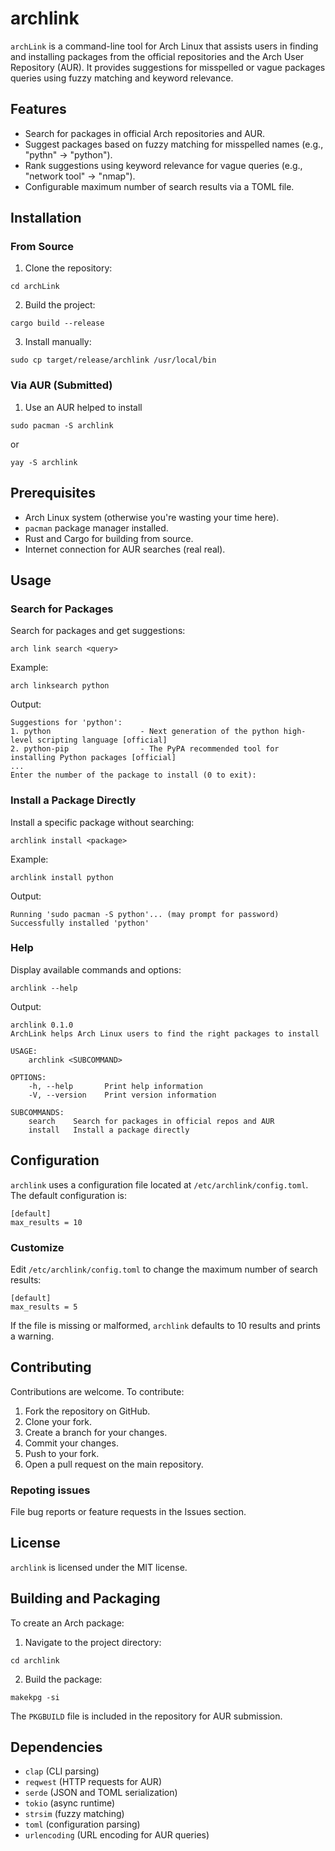 # archlink
`archLink` is a command-line tool for Arch Linux that assists users in finding and installing packages from the official repositories and the Arch User Repository (AUR). It provides suggestions for misspelled or vague packages queries using fuzzy matching and keyword relevance.

## Features
- Search for packages in official Arch repositories and AUR.
- Suggest packages based on fuzzy matching for misspelled names (e.g., "pythn" → "python").
- Rank suggestions using keyword relevance for vague queries (e.g., "network tool" → "nmap").
- Configurable maximum number of search results via a TOML file.

## Installation
### From Source
1. Clone the repository:
```git clone https://github.com/amirhosseinghanipour/archlink.git 
cd archLink
```
2. Build the project:
```
cargo build --release
```
3. Install manually:
```
sudo cp target/release/archlink /usr/local/bin
```

### Via AUR (Submitted)
1. Use an AUR helped to install
```
sudo pacman -S archlink
```
or 
```
yay -S archlink
```

## Prerequisites
- Arch Linux system (otherwise you're wasting your time here).
- `pacman` package manager installed.
- Rust and Cargo for building from source.
- Internet connection for AUR searches (real real).

## Usage
### Search for Packages 
Search for packages and get suggestions:
```
arch link search <query>
```
Example:
```
arch linksearch python
```
Output:
```
Suggestions for 'python':
1. python                    - Next generation of the python high-level scripting language [official]
2. python-pip                - The PyPA recommended tool for installing Python packages [official]
...
Enter the number of the package to install (0 to exit):
```

### Install a Package Directly
Install a specific package without searching:
```
archlink install <package>
```
Example:
```
archlink install python
```
Output:
```
Running 'sudo pacman -S python'... (may prompt for password)
Successfully installed 'python'
```

### Help 
Display available commands and options:
```
archlink --help
```
Output:
```
archlink 0.1.0
ArchLink helps Arch Linux users to find the right packages to install

USAGE:
    archlink <SUBCOMMAND>

OPTIONS:
    -h, --help       Print help information
    -V, --version    Print version information

SUBCOMMANDS:
    search    Search for packages in official repos and AUR
    install   Install a package directly
```

## Configuration
`archlink` uses a configuration file located at `/etc/archlink/config.toml`. The default configuration is:
```
[default]
max_results = 10
```
### Customize
Edit `/etc/archlink/config.toml` to change the maximum number of search results:
```
[default]
max_results = 5
```
If the file is missing or malformed, `archlink` defaults to 10 results and prints a warning.


## Contributing
Contributions are welcome. To contribute:
1. Fork the repository on GitHub.
2. Clone your fork.
3. Create a branch for your changes.
4. Commit your changes.
5. Push to your fork.
6. Open a pull request on the main repository.
### Repoting issues 
File bug reports or feature requests in the Issues section.

## License
`archlink` is licensed under the MIT license.

## Building and Packaging
To create an Arch package:
1. Navigate to the project directory:
```
cd archlink
```
2. Build the package:
```
makekpg -si
```
The `PKGBUILD` file is included in the repository for AUR submission.

## Dependencies
- `clap` (CLI parsing)
- `reqwest` (HTTP requests for AUR)
- `serde` (JSON and TOML serialization)
- `tokio` (async runtime)
- `strsim` (fuzzy matching)
- `toml` (configuration parsing)
- `urlencoding` (URL encoding for AUR queries)
